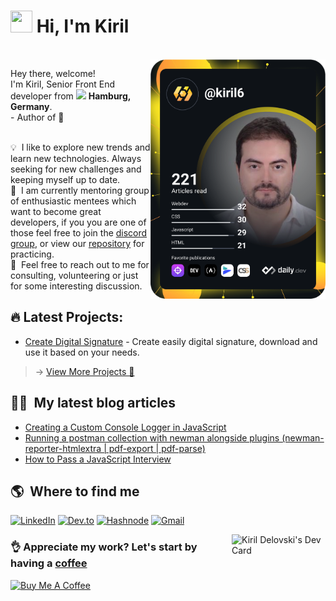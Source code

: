 <!--
**kiril6/kiril6** is a ✨ _special_ ✨ repository because its `README.md` (this file) appears on your GitHub profile.

Here are some ideas to get you started:

- 🔭 I’m currently working on ...
- 🌱 I’m currently learning ...
- 👯 I’m looking to collaborate on ...
- 🤔 I’m looking for help with ...
- 💬 Ask me about ...
- 📫 How to reach me: ...
- 😄 Pronouns: ...
- ⚡ Fun fact: ...
-->
# <img src="https://cdn.jsdelivr.net/gh/Th3Wall/assets-cdn/PersonalGithubReadme/HandGreet.gif" width="35px" height="35px" />&nbsp;<b>Hi, I'm Kiril</b>
<br>
<a href="https://app.daily.dev/kiril6"><img align="right" src="https://github.com/kiril6/kiril6/blob/main/devcard.svg" width="280" alt="Kiril Delovski's Dev Card"/></a>

<p align="left">
  <p>Hey there, welcome!</br>
  I'm Kiril, Senior Front End developer from <img src="https://www.pngfind.com/pngs/m/65-656737_germany-flag-icon-png-germany-flag-icon-flat.png" width="14px"/> <b>Hamburg, Germany</b>.</br>
  - Author of 📝 <a href="https://kiril6.gumroad.com/l/HkTmS" style="color: transparent; text-decoration: none;">Javascript Interview Cheat Sheet Manual</a>
</p>

  💡 &nbsp;I like to explore new trends and learn new technologies. Always seeking for new challenges and keeping myself up to date. \
  👯 &nbsp;I am currently mentoring group of enthusiastic mentees which want to become great developers, if you you are one of those feel free to join the [discord group](https://discord.gg/qGmDB8m), or view our [repository](https://github.com/kiril6/mentorship-platform) for practicing. \
  💬 &nbsp;Feel free to reach out to me for consulting, volunteering or just for some interesting discussion.
</p>

## 🔥 Latest Projects:
- [Create Digital Signature](https://sign.delovski.net/) - Create easily digital signature, download and use it based on your needs.
<!--
- [Project 2 Name](#) - Description of project 2.
- [Project 3 Name](#) - Description of project 3.
-->
> &#8594; [View More Projects 🌟](https://portfolio.delovski.net/)

## ✍🏼 &nbsp;My latest blog articles ##
- [Creating a Custom Console Logger in JavaScript](https://dev.to/kiril6/creating-a-custom-console-logger-in-javascript-4i4n)
- [Running a postman collection with newman alongside plugins (newman-reporter-htmlextra | pdf-export | pdf-parse)](https://dev.to/kiril6/running-a-postman-collection-with-newman-alongside-plugins-newman-reporter-htmlextra-pdf-export-pdf-parse-211l)
- [How to Pass a JavaScript Interview](https://delovski.net/initio/blog-post-3.html)

## 🌎 &nbsp;Where to find me ##
<p align="left">
  <a href="https://www.linkedin.com/in/kdelovski6/" target="_blank"><img alt="LinkedIn" src="https://img.shields.io/badge/-Linkedin-%230077B5.svg?&style=for-the-badge&logo=linkedin&logoColor=white" /></a>
  <a href="https://dev.to/kiril6" target="_blank"><img alt="Dev.to" src="https://img.shields.io/badge/-dev.to-000000?style=for-the-badge&logo=dev.to&logoColor=white" /></a>
  <a href="https://hashnode.com/@kiril6" target="_blank"><img alt="Hashnode" src="https://img.shields.io/badge/Hashnode-2962FF?style=for-the-badge&logo=hashnode&logoColor=white" /></a>
  <a href="mailto:delovski.office@gmail.com" target="_blank"><img alt="Gmail" src="https://img.shields.io/badge/-Gmail-EA4335?style=for-the-badge&logo=gmail&logoColor=white" /></a>
</p>

<a href="https://delovski.net/qr"><img align="right" src="https://res.cloudinary.com/practicaldev/image/fetch/s--Zdsoz41M--/c_limit%2Cf_auto%2Cfl_progressive%2Cq_auto%2Cw_880/https://dev-to-uploads.s3.amazonaws.com/i/xtl2ad51u4zxctqvq8e2.PNG" width="150" alt="Kiril Delovski's Dev Card"/></a>

### &#128076; Appreciate my work? Let's start by having a [coffee](https://www.buymeacoffee.com/ec1Pdqk) ###
<a href="https://www.buymeacoffee.com/ec1Pdqk" target="_blank"><img src="https://cdn.buymeacoffee.com/buttons/v2/default-yellow.png" alt="Buy Me A Coffee" width="150" ></a>
